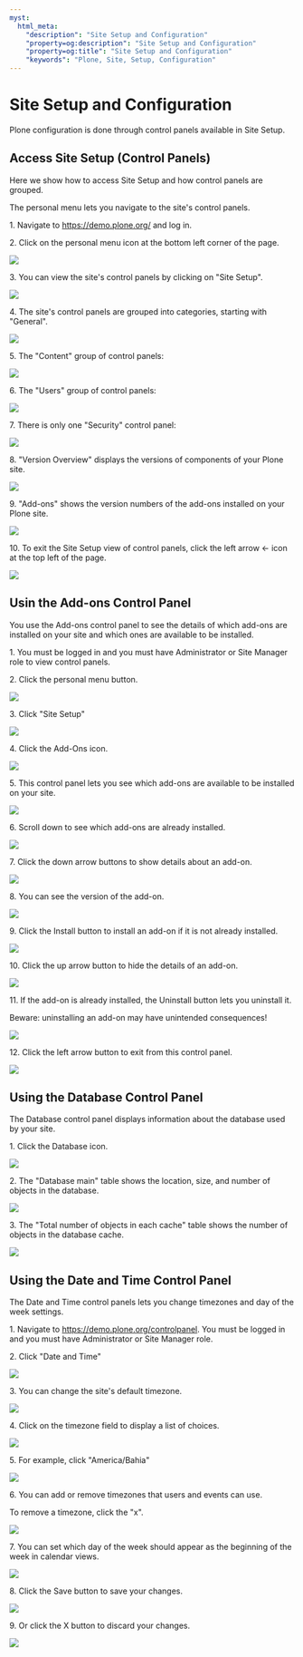 ```yaml
---
myst:
  html_meta:
    "description": "Site Setup and Configuration"
    "property=og:description": "Site Setup and Configuration"
    "property=og:title": "Site Setup and Configuration"
    "keywords": "Plone, Site, Setup, Configuration"
---
```


# Site Setup and Configuration

Plone configuration is done through control panels available in Site Setup.

## Access Site Setup (Control Panels)

Here we show how to access Site Setup and how control panels are grouped.

[//]: # (# Access Site Setup &#40;Control Panels&#41;)
[//]: # (#### [Made by T. Kim Nguyen with Scribe]&#40;https://scribehow.com/shared/Access_Site_Setup_Control_Panels__czG1as12TdOia28rBKZa0Q&#41;)
The personal menu lets you navigate to the site's control panels.

1\. Navigate to <https://demo.plone.org/> and log in.


2\. Click on the personal menu icon at the bottom left corner of the page.

![](https://ajeuwbhvhr.cloudimg.io/colony-recorder.s3.amazonaws.com/files/2024-11-14/6e9ab933-4038-4b40-813a-f271cfc42225/File.jpeg?tl_px=0,1334&br_px=1719,2296&force_format=jpeg&q=100&width=1120.0&wat=1&wat_opacity=0.7&wat_gravity=northwest&wat_url=https://colony-recorder.s3.us-west-1.amazonaws.com/images/watermarks/FB923C_standard.png&wat_pad=20,543)


3\. You can view the site's control panels by clicking on "Site Setup".

![](https://ajeuwbhvhr.cloudimg.io/colony-recorder.s3.amazonaws.com/files/2024-11-14/61bac9b3-02a6-4d8c-b0d3-884410eaa0d2/File.jpeg?tl_px=0,1334&br_px=1719,2296&force_format=jpeg&q=100&width=1120.0&wat=1&wat_opacity=0.7&wat_gravity=northwest&wat_url=https://colony-recorder.s3.us-west-1.amazonaws.com/images/watermarks/FB923C_standard.png&wat_pad=163,540)


4\. The site's control panels are grouped into categories, starting with "General".

![](https://ajeuwbhvhr.cloudimg.io/colony-recorder.s3.amazonaws.com/files/2024-11-14/2b26a25c-2b3e-4760-ba51-7fcfea3aa939/File.jpeg?tl_px=637,271&br_px=2357,1233&force_format=jpeg&q=100&width=1120.0&wat=1&wat_opacity=0.7&wat_gravity=northwest&wat_url=https://colony-recorder.s3.us-west-1.amazonaws.com/images/watermarks/FB923C_standard.png&wat_pad=25,43)


5\. The "Content" group of control panels:

![](https://ajeuwbhvhr.cloudimg.io/colony-recorder.s3.amazonaws.com/files/2024-11-14/e5993b68-e2f2-4c13-b63d-a5e99570c7f2/File.jpeg?tl_px=632,1187&br_px=2352,2149&force_format=jpeg&q=100&width=1120.0&wat=1&wat_opacity=0.7&wat_gravity=northwest&wat_url=https://colony-recorder.s3.us-west-1.amazonaws.com/images/watermarks/FB923C_standard.png&wat_pad=5,21)


6\. The "Users" group of control panels:

![](https://ajeuwbhvhr.cloudimg.io/colony-recorder.s3.amazonaws.com/files/2024-11-14/119d4825-6894-4604-956b-5f4077ea9674/File.jpeg?tl_px=0,1299&br_px=1719,2260&force_format=jpeg&q=100&width=1120.0&wat=1&wat_opacity=0.7&wat_gravity=northwest&wat_url=https://colony-recorder.s3.us-west-1.amazonaws.com/images/watermarks/FB923C_standard.png&wat_pad=418,277)


7\. There is only one "Security" control panel:

![](https://ajeuwbhvhr.cloudimg.io/colony-recorder.s3.amazonaws.com/files/2024-11-14/dc02e1af-cad6-45a9-b81f-715bf84fcdbb/File.jpeg?tl_px=482,1334&br_px=2202,2296&force_format=jpeg&q=100&width=1120.0&wat=1&wat_opacity=0.7&wat_gravity=northwest&wat_url=https://colony-recorder.s3.us-west-1.amazonaws.com/images/watermarks/FB923C_standard.png&wat_pad=104,250)


8\. "Version Overview" displays the versions of components of your Plone site.

![](https://ajeuwbhvhr.cloudimg.io/colony-recorder.s3.amazonaws.com/files/2024-11-14/a5f67475-b5fe-40d5-81a6-ba56df04b33f/File.jpeg?tl_px=0,1161&br_px=1719,2122&force_format=jpeg&q=100&width=1120.0&wat=1&wat_opacity=0.7&wat_gravity=northwest&wat_url=https://colony-recorder.s3.us-west-1.amazonaws.com/images/watermarks/FB923C_standard.png&wat_pad=435,276)


9\. "Add-ons" shows the version numbers of the add-ons installed on your Plone site.

![](https://ajeuwbhvhr.cloudimg.io/colony-recorder.s3.amazonaws.com/files/2024-11-14/bf27a8f5-c660-46ca-a1b1-152ce60e0cda/File.jpeg?tl_px=0,1173&br_px=1719,2134&force_format=jpeg&q=100&width=1120.0&wat=1&wat_opacity=0.7&wat_gravity=northwest&wat_url=https://colony-recorder.s3.us-west-1.amazonaws.com/images/watermarks/FB923C_standard.png&wat_pad=432,277)


10\. To exit the Site Setup view of control panels, click the left arrow &lt;- icon at the top left of the page.

![](https://ajeuwbhvhr.cloudimg.io/colony-recorder.s3.amazonaws.com/files/2024-11-14/08652759-418a-4945-8b11-9645900d153e/File.jpeg?tl_px=0,0&br_px=1719,961&force_format=jpeg&q=100&width=1120.0&wat=1&wat_opacity=0.7&wat_gravity=northwest&wat_url=https://colony-recorder.s3.us-west-1.amazonaws.com/images/watermarks/FB923C_standard.png&wat_pad=21,16)

[//]: # (#### [Made with Scribe]&#40;https://scribehow.com/shared/Access_Site_Setup_Control_Panels__czG1as12TdOia28rBKZa0Q&#41;)


## Usin the Add-ons Control Panel

You use the Add-ons control panel to see the details of which add-ons are installed on your site and which ones are available to be installed.

[//]: # (# Using the Add-Ons Control Panel)
[//]: # (#### [Made by T. Kim Nguyen with Scribe]&#40;https://scribehow.com/shared/Using_the_Add-Ons_Control_Panel__ocMoWzO-RQqhASSk_udmcw&#41;)


1\. You must be logged in and you must have Administrator or Site Manager role to view control panels.


2\. Click the personal menu button.

![](https://ajeuwbhvhr.cloudimg.io/colony-recorder.s3.amazonaws.com/files/2024-11-23/97f72195-773b-40ac-9c67-7258809b09b8/ascreenshot.jpeg?tl_px=0,614&br_px=1719,1576&force_format=jpeg&q=100&width=1120.0&wat=1&wat_opacity=0.7&wat_gravity=northwest&wat_url=https://colony-recorder.s3.us-west-1.amazonaws.com/images/watermarks/FB923C_standard.png&wat_pad=18,552)


3\. Click "Site Setup"

![](https://ajeuwbhvhr.cloudimg.io/colony-recorder.s3.amazonaws.com/files/2024-11-23/7977c8c8-f87b-49a1-8777-c2c46e6921c6/ascreenshot.jpeg?tl_px=0,614&br_px=1719,1576&force_format=jpeg&q=100&width=1120.0&wat=1&wat_opacity=0.7&wat_gravity=northwest&wat_url=https://colony-recorder.s3.us-west-1.amazonaws.com/images/watermarks/FB923C_standard.png&wat_pad=115,535)


4\. Click the Add-Ons icon.

![](https://ajeuwbhvhr.cloudimg.io/colony-recorder.s3.amazonaws.com/files/2024-11-23/272a4425-be5f-4ddf-a30c-f871c8f7e8c1/ascreenshot.jpeg?tl_px=0,169&br_px=1719,1130&force_format=jpeg&q=100&width=1120.0&wat=1&wat_opacity=0.7&wat_gravity=northwest&wat_url=https://colony-recorder.s3.us-west-1.amazonaws.com/images/watermarks/FB923C_standard.png&wat_pad=460,276)


5\. This control panel lets you see which add-ons are available to be installed on your site.

![](https://ajeuwbhvhr.cloudimg.io/colony-recorder.s3.amazonaws.com/files/2024-11-23/043b478c-9ebc-4b79-a54e-8c877a9e48dc/ascreenshot.jpeg?tl_px=0,19&br_px=1719,980&force_format=jpeg&q=100&width=1120.0&wat=1&wat_opacity=0.7&wat_gravity=northwest&wat_url=https://colony-recorder.s3.us-west-1.amazonaws.com/images/watermarks/FB923C_standard.png&wat_pad=359,277)


6\. Scroll down to see which add-ons are already installed.

![](https://ajeuwbhvhr.cloudimg.io/colony-recorder.s3.amazonaws.com/files/2024-11-23/3f6597ba-3913-4f64-aac8-741ab015ba4f/ascreenshot.jpeg?tl_px=0,293&br_px=1719,1254&force_format=jpeg&q=100&width=1120.0&wat=1&wat_opacity=0.7&wat_gravity=northwest&wat_url=https://colony-recorder.s3.us-west-1.amazonaws.com/images/watermarks/FB923C_standard.png&wat_pad=344,277)


7\. Click the down arrow buttons to show details about an add-on.

![](https://ajeuwbhvhr.cloudimg.io/colony-recorder.s3.amazonaws.com/files/2024-11-23/d121d07e-f2ee-4d14-90da-c0b6c241b1fa/File.jpeg?tl_px=1090,467&br_px=2810,1428&force_format=jpeg&q=100&width=1120.0&wat=1&wat_opacity=0.7&wat_gravity=northwest&wat_url=https://colony-recorder.s3.us-west-1.amazonaws.com/images/watermarks/FB923C_standard.png&wat_pad=742,277)


8\. You can see the version of the add-on.

![](https://ajeuwbhvhr.cloudimg.io/colony-recorder.s3.amazonaws.com/files/2024-11-23/7b4b276d-bdff-4c29-8461-c46b3f109c3f/File.jpeg?tl_px=46,614&br_px=1765,1576&force_format=jpeg&q=100&width=1120.0&wat=1&wat_opacity=0.7&wat_gravity=northwest&wat_url=https://colony-recorder.s3.us-west-1.amazonaws.com/images/watermarks/FB923C_standard.png&wat_pad=524,283)


9\. Click the Install button to install an add-on if it is not already installed.

![](https://ajeuwbhvhr.cloudimg.io/colony-recorder.s3.amazonaws.com/files/2024-11-23/bde44f1b-6f2d-48cb-9954-b49c8995be4e/File.jpeg?tl_px=1090,614&br_px=2810,1576&force_format=jpeg&q=100&width=1120.0&wat=1&wat_opacity=0.7&wat_gravity=northwest&wat_url=https://colony-recorder.s3.us-west-1.amazonaws.com/images/watermarks/FB923C_standard.png&wat_pad=591,304)


10\. Click the up arrow button to hide the details of an add-on.

![](https://ajeuwbhvhr.cloudimg.io/colony-recorder.s3.amazonaws.com/files/2024-11-23/1d331f07-0bb0-4d4e-afd3-a0dde8408e35/File.jpeg?tl_px=1090,469&br_px=2810,1430&force_format=jpeg&q=100&width=1120.0&wat=1&wat_opacity=0.7&wat_gravity=northwest&wat_url=https://colony-recorder.s3.us-west-1.amazonaws.com/images/watermarks/FB923C_standard.png&wat_pad=740,276)


11\. If the add-on is already installed, the Uninstall button lets you uninstall it.

Beware: uninstalling an add-on may have unintended consequences!

![](https://ajeuwbhvhr.cloudimg.io/colony-recorder.s3.amazonaws.com/files/2024-11-23/4e10f3a3-d396-426c-bfee-f204ab15a323/File.jpeg?tl_px=1090,614&br_px=2810,1576&force_format=jpeg&q=100&width=1120.0&wat=1&wat_opacity=0.7&wat_gravity=northwest&wat_url=https://colony-recorder.s3.us-west-1.amazonaws.com/images/watermarks/FB923C_standard.png&wat_pad=563,294)


12\. Click the left arrow button to exit from this control panel.

![](https://ajeuwbhvhr.cloudimg.io/colony-recorder.s3.amazonaws.com/files/2024-11-23/d02caf95-9080-4faf-aa61-02f20f595116/ascreenshot.jpeg?tl_px=0,0&br_px=1719,961&force_format=jpeg&q=100&width=1120.0&wat=1&wat_opacity=0.7&wat_gravity=northwest&wat_url=https://colony-recorder.s3.us-west-1.amazonaws.com/images/watermarks/FB923C_standard.png&wat_pad=36,23)

[//]: # (#### [Made with Scribe]&#40;https://scribehow.com/shared/Using_the_Add-Ons_Control_Panel__ocMoWzO-RQqhASSk_udmcw&#41;)


## Using the Database Control Panel

[//]: # (The Database control panel displays information about the database and cache used by your site.)

[//]: # (# Using the Database Control Panel)
[//]: # (#### [Made by T. Kim Nguyen with Scribe]&#40;https://scribehow.com/shared/Using_the_Database_Control_Panel__OgJpMwK1RAG8CJd2jYZ6MQ&#41;)
The Database control panel displays information about the database used by your site.

1\. Click the Database icon.

![](https://ajeuwbhvhr.cloudimg.io/colony-recorder.s3.amazonaws.com/files/2024-11-23/d65bc6e8-9952-415f-976f-7203f7ac5a79/ascreenshot.jpeg?tl_px=22,153&br_px=1741,1114&force_format=jpeg&q=100&width=1120.0&wat=1&wat_opacity=0.7&wat_gravity=northwest&wat_url=https://colony-recorder.s3.us-west-1.amazonaws.com/images/watermarks/FB923C_standard.png&wat_pad=524,277)


2\. The "Database main" table shows the location, size, and number of objects in the database.

![](https://ajeuwbhvhr.cloudimg.io/colony-recorder.s3.amazonaws.com/files/2024-11-23/7c1d29b6-fc1d-465c-9bd6-f97551d74b27/ascreenshot.jpeg?tl_px=14,89&br_px=1734,1050&force_format=jpeg&q=100&width=1120.0&wat=1&wat_opacity=0.7&wat_gravity=northwest&wat_url=https://colony-recorder.s3.us-west-1.amazonaws.com/images/watermarks/FB923C_standard.png&wat_pad=524,277)


3\. The "Total number of objects in each cache" table shows the number of objects in the database cache.

![](https://ajeuwbhvhr.cloudimg.io/colony-recorder.s3.amazonaws.com/files/2024-11-23/28561b95-ddb5-41e9-9db2-609b0f951c7c/ascreenshot.jpeg?tl_px=500,301&br_px=2220,1262&force_format=jpeg&q=100&width=1120.0&wat=1&wat_opacity=0.7&wat_gravity=northwest&wat_url=https://colony-recorder.s3.us-west-1.amazonaws.com/images/watermarks/FB923C_standard.png&wat_pad=524,277)

[//]: # (#### [Made with Scribe]&#40;https://scribehow.com/shared/Using_the_Database_Control_Panel__OgJpMwK1RAG8CJd2jYZ6MQ&#41;)


## Using the Date and Time Control Panel

The Date and Time control panels lets you change timezones and day of the week settings.

[//]: # (# Using the Date and Time Control Panel)

[//]: # (#### [Made by T. Kim Nguyen with Scribe]&#40;https://scribehow.com/shared/Using_the_Date_and_Time_Control_Panel__g7dF7TdjQHuZ_AIAD7vmwA&#41;)
[//]: # (Change date and time settings for your site.)

1\. Navigate to <https://demo.plone.org/controlpanel>. You must be logged in and you must have Administrator or Site Manager role.


2\. Click "Date and Time"

![](https://ajeuwbhvhr.cloudimg.io/colony-recorder.s3.amazonaws.com/files/2024-11-23/2751889b-ca0a-451c-98c5-da71bd4ab515/ascreenshot.jpeg?tl_px=324,201&br_px=2043,1162&force_format=jpeg&q=100&width=1120.0&wat=1&wat_opacity=0.7&wat_gravity=northwest&wat_url=https://colony-recorder.s3.us-west-1.amazonaws.com/images/watermarks/FB923C_standard.png&wat_pad=524,277)


3\. You can change the site's default timezone.

![](https://ajeuwbhvhr.cloudimg.io/colony-recorder.s3.amazonaws.com/files/2024-11-23/f7b007e6-0da7-456e-a772-f7f60562e92e/ascreenshot.jpeg?tl_px=0,157&br_px=1719,1118&force_format=jpeg&q=100&width=1120.0&wat=1&wat_opacity=0.7&wat_gravity=northwest&wat_url=https://colony-recorder.s3.us-west-1.amazonaws.com/images/watermarks/FB923C_standard.png&wat_pad=524,277)


4\. Click on the timezone field to display a list of choices.

![](https://ajeuwbhvhr.cloudimg.io/colony-recorder.s3.amazonaws.com/files/2024-11-23/e11629f7-a602-4ab5-9296-abd4e8fc3bba/ascreenshot.jpeg?tl_px=798,105&br_px=2518,1066&force_format=jpeg&q=100&width=1120.0&wat=1&wat_opacity=0.7&wat_gravity=northwest&wat_url=https://colony-recorder.s3.us-west-1.amazonaws.com/images/watermarks/FB923C_standard.png&wat_pad=617,277)


5\. For example, click "America/Bahia"

![](https://ajeuwbhvhr.cloudimg.io/colony-recorder.s3.amazonaws.com/files/2024-11-23/9743e0c9-9bfa-4f24-9dec-825e540a5420/ascreenshot.jpeg?tl_px=418,377&br_px=2138,1338&force_format=jpeg&q=100&width=1120.0&wat=1&wat_opacity=0.7&wat_gravity=northwest&wat_url=https://colony-recorder.s3.us-west-1.amazonaws.com/images/watermarks/FB923C_standard.png&wat_pad=524,276)


6\. You can add or remove timezones that users and events can use.

To remove a timezone, click the "x".

![](https://ajeuwbhvhr.cloudimg.io/colony-recorder.s3.amazonaws.com/files/2024-11-23/7cee77d0-2ae9-4ec4-8791-684508dcf9e0/ascreenshot.jpeg?tl_px=436,327&br_px=2156,1288&force_format=jpeg&q=100&width=1120.0&wat=1&wat_opacity=0.7&wat_gravity=northwest&wat_url=https://colony-recorder.s3.us-west-1.amazonaws.com/images/watermarks/FB923C_standard.png&wat_pad=524,276)


7\. You can set which day of the week should appear as the beginning of the week in calendar views.

![](https://ajeuwbhvhr.cloudimg.io/colony-recorder.s3.amazonaws.com/files/2024-11-23/47a8dc87-f73b-465b-a4b9-263c4ecfd5f3/ascreenshot.jpeg?tl_px=490,561&br_px=2210,1522&force_format=jpeg&q=100&width=1120.0&wat=1&wat_opacity=0.7&wat_gravity=northwest&wat_url=https://colony-recorder.s3.us-west-1.amazonaws.com/images/watermarks/FB923C_standard.png&wat_pad=524,277)


8\. Click the Save button to save your changes.

![](https://ajeuwbhvhr.cloudimg.io/colony-recorder.s3.amazonaws.com/files/2024-11-23/e4e8b704-1762-4e53-a73a-45653d7416b2/ascreenshot.jpeg?tl_px=0,0&br_px=1719,961&force_format=jpeg&q=100&width=1120.0&wat=1&wat_opacity=0.7&wat_gravity=northwest&wat_url=https://colony-recorder.s3.us-west-1.amazonaws.com/images/watermarks/FB923C_standard.png&wat_pad=23,16)


9\. Or click the X button to discard your changes.

![](https://ajeuwbhvhr.cloudimg.io/colony-recorder.s3.amazonaws.com/files/2024-11-23/83c8356b-33f2-4fd4-a8e8-e10244691ec3/ascreenshot.jpeg?tl_px=0,0&br_px=1719,961&force_format=jpeg&q=100&width=1120.0&wat=1&wat_opacity=0.7&wat_gravity=northwest&wat_url=https://colony-recorder.s3.us-west-1.amazonaws.com/images/watermarks/FB923C_standard.png&wat_pad=27,91)

[//]: # (#### [Made with Scribe]&#40;https://scribehow.com/shared/Using_the_Date_and_Time_Control_Panel__g7dF7TdjQHuZ_AIAD7vmwA&#41;)



